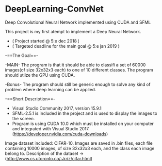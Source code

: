 # DeepLearning-ConvNet
Deep Convolutional Neural Network implemented using CUDA and SFML

This project is my first atempt to implement a Deep Neural Network.
* ( Project started @ 5:e dec 2018 )
* ( Targeted deadline for the main goal @ 5:e jan 2019 )

-==The Goal==-

-MAIN-
The program is that it should be able to classifi a set of 60000 images(of size 32x32x3 each) to one of 10 different classes.
The program should utilze the GPU using CUDA.

-Bonus-
The program should still be generic enough to solve any kind of problem where deep learning can be applied.

-==Short Description==-

* Visual Studio Community 2017, version 15.9.1
* SFML-2.5.1 is included in the project and is used to display the images to the screen.
* Program is using CUDA 10.0 which must be installed on your computer and integrated with Visual Studio 2017. (https://developer.nvidia.com/cuda-downloads)

Image dataset included: CIFAR-10. Images are saved in .bin files, each file containing 10000 images, of size 32x32x3 each, and the class each image belong to. Description of the dataset ->(http://www.cs.utoronto.ca/~kriz/cifar.html)

